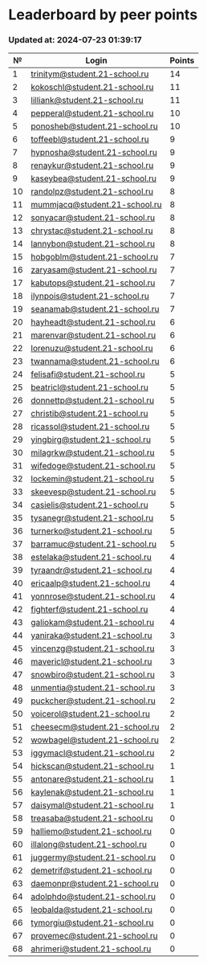 # Leaderboard by peer points

### Updated at: 2024-07-23 01:39:17

| № | Login | Points |
|---|-------|--------|
|1|trinitym@student.21-school.ru|14|
|2|kokoschl@student.21-school.ru|11|
|3|lilliank@student.21-school.ru|11|
|4|pepperal@student.21-school.ru|10|
|5|ponosheb@student.21-school.ru|10|
|6|toffeebl@student.21-school.ru|9|
|7|hypnosha@student.21-school.ru|9|
|8|renaykur@student.21-school.ru|9|
|9|kaseybea@student.21-school.ru|9|
|10|randolpz@student.21-school.ru|8|
|11|mummjacq@student.21-school.ru|8|
|12|sonyacar@student.21-school.ru|8|
|13|chrystac@student.21-school.ru|8|
|14|lannybon@student.21-school.ru|8|
|15|hobgoblm@student.21-school.ru|7|
|16|zaryasam@student.21-school.ru|7|
|17|kabutops@student.21-school.ru|7|
|18|ilynpois@student.21-school.ru|7|
|19|seanamab@student.21-school.ru|7|
|20|hayheadt@student.21-school.ru|6|
|21|marenvar@student.21-school.ru|6|
|22|lorenuzu@student.21-school.ru|6|
|23|twannama@student.21-school.ru|6|
|24|felisafi@student.21-school.ru|5|
|25|beatricl@student.21-school.ru|5|
|26|donnettp@student.21-school.ru|5|
|27|christib@student.21-school.ru|5|
|28|ricassol@student.21-school.ru|5|
|29|yingbirg@student.21-school.ru|5|
|30|milagrkw@student.21-school.ru|5|
|31|wifedoge@student.21-school.ru|5|
|32|lockemin@student.21-school.ru|5|
|33|skeevesp@student.21-school.ru|5|
|34|casielis@student.21-school.ru|5|
|35|tysanegr@student.21-school.ru|5|
|36|turnerko@student.21-school.ru|5|
|37|barramuc@student.21-school.ru|5|
|38|estelaka@student.21-school.ru|4|
|39|tyraandr@student.21-school.ru|4|
|40|ericaalp@student.21-school.ru|4|
|41|yonnrose@student.21-school.ru|4|
|42|fighterf@student.21-school.ru|4|
|43|galiokam@student.21-school.ru|4|
|44|yaniraka@student.21-school.ru|3|
|45|vincenzg@student.21-school.ru|3|
|46|mavericl@student.21-school.ru|3|
|47|snowbiro@student.21-school.ru|3|
|48|unmentia@student.21-school.ru|3|
|49|puckcher@student.21-school.ru|2|
|50|voicerol@student.21-school.ru|2|
|51|cheesecm@student.21-school.ru|2|
|52|wowbagel@student.21-school.ru|2|
|53|iggymacl@student.21-school.ru|2|
|54|hickscan@student.21-school.ru|1|
|55|antonare@student.21-school.ru|1|
|56|kaylenak@student.21-school.ru|1|
|57|daisymal@student.21-school.ru|1|
|58|treasaba@student.21-school.ru|0|
|59|halliemo@student.21-school.ru|0|
|60|illalong@student.21-school.ru|0|
|61|juggermy@student.21-school.ru|0|
|62|demetrif@student.21-school.ru|0|
|63|daemonpr@student.21-school.ru|0|
|64|adolphdo@student.21-school.ru|0|
|65|leobalda@student.21-school.ru|0|
|66|tymorgiu@student.21-school.ru|0|
|67|provemec@student.21-school.ru|0|
|68|ahrimeri@student.21-school.ru|0|
